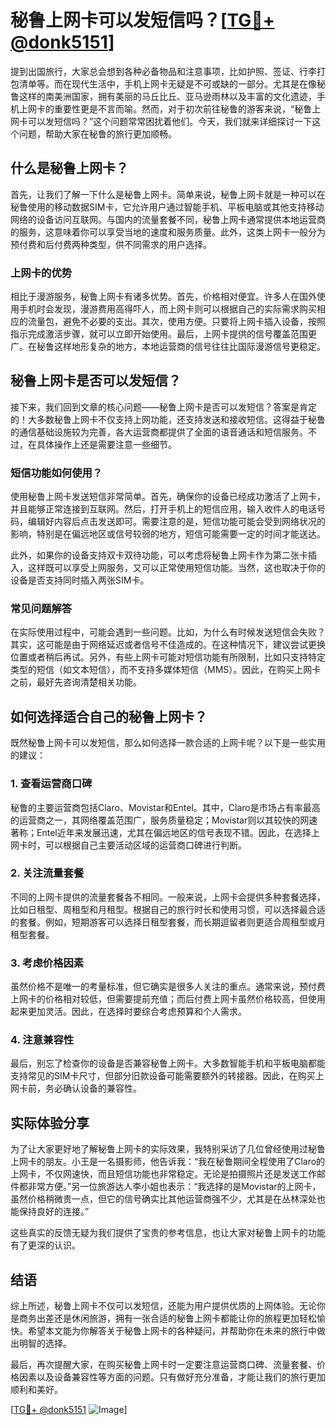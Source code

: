 # 秘鲁上网卡可以发短信吗？[[TG💪+ @donk5151](https://t.me/s/donk5151)]

提到出国旅行，大家总会想到各种必备物品和注意事项，比如护照、签证、行李打包清单等。而在现代生活中，手机上网卡无疑是不可或缺的一部分。尤其是在像秘鲁这样的南美洲国家，拥有美丽的马丘比丘、亚马逊雨林以及丰富的文化遗迹，手机上网卡的重要性更是不言而喻。然而，对于初次前往秘鲁的游客来说，“秘鲁上网卡可以发短信吗？”这个问题常常困扰着他们。今天，我们就来详细探讨一下这个问题，帮助大家在秘鲁的旅行更加顺畅。

## 什么是秘鲁上网卡？

首先，让我们了解一下什么是秘鲁上网卡。简单来说，秘鲁上网卡就是一种可以在秘鲁使用的移动数据SIM卡，它允许用户通过智能手机、平板电脑或其他支持移动网络的设备访问互联网。与国内的流量套餐不同，秘鲁上网卡通常提供本地运营商的服务，这意味着你可以享受当地的速度和服务质量。此外，这类上网卡一般分为预付费和后付费两种类型，供不同需求的用户选择。

### 上网卡的优势

相比于漫游服务，秘鲁上网卡有诸多优势。首先，价格相对便宜。许多人在国外使用手机时会发现，漫游费用高得吓人，而上网卡则可以根据自己的实际需求购买相应的流量包，避免不必要的支出。其次，使用方便。只要将上网卡插入设备，按照指示完成激活步骤，就可以立即开始使用。最后，上网卡提供的信号覆盖范围更广。在秘鲁这样地形复杂的地方，本地运营商的信号往往比国际漫游信号更稳定。

## 秘鲁上网卡是否可以发短信？

接下来，我们回到文章的核心问题——秘鲁上网卡是否可以发短信？答案是肯定的！大多数秘鲁上网卡不仅支持上网功能，还支持发送和接收短信。这得益于秘鲁的通信基础设施较为完善，各大运营商都提供了全面的语音通话和短信服务。不过，在具体操作上还是需要注意一些细节。

### 短信功能如何使用？

使用秘鲁上网卡发送短信非常简单。首先，确保你的设备已经成功激活了上网卡，并且能够正常连接到互联网。然后，打开手机上的短信应用，输入收件人的电话号码，编辑好内容后点击发送即可。需要注意的是，短信功能可能会受到网络状况的影响，特别是在偏远地区或信号较弱的地方，短信可能需要一定的时间才能送达。

此外，如果你的设备支持双卡双待功能，可以考虑将秘鲁上网卡作为第二张卡插入，这样既可以享受上网服务，又可以正常使用短信功能。当然，这也取决于你的设备是否支持同时插入两张SIM卡。

### 常见问题解答

在实际使用过程中，可能会遇到一些问题。比如，为什么有时候发送短信会失败？其实，这可能是由于网络延迟或者信号不佳造成的。在这种情况下，建议尝试更换位置或者稍后再试。另外，有些上网卡可能对短信功能有所限制，比如只支持特定类型的短信（如文本短信），而不支持多媒体短信（MMS）。因此，在购买上网卡之前，最好先咨询清楚相关功能。

## 如何选择适合自己的秘鲁上网卡？

既然秘鲁上网卡可以发短信，那么如何选择一款合适的上网卡呢？以下是一些实用的建议：

### 1. 查看运营商口碑

秘鲁的主要运营商包括Claro、Movistar和Entel。其中，Claro是市场占有率最高的运营商之一，其网络覆盖范围广，服务质量稳定；Movistar则以其较快的网速著称；Entel近年来发展迅速，尤其在偏远地区的信号表现不错。因此，在选择上网卡时，可以根据自己主要活动区域的运营商口碑进行判断。

### 2. 关注流量套餐

不同的上网卡提供的流量套餐各不相同。一般来说，上网卡会提供多种套餐选择，比如日租型、周租型和月租型。根据自己的旅行时长和使用习惯，可以选择最合适的套餐。例如，短期游客可以选择日租型套餐，而长期逗留者则更适合周租型或月租型套餐。

### 3. 考虑价格因素

虽然价格不是唯一的考量标准，但它确实是很多人关注的重点。通常来说，预付费上网卡的价格相对较低，但需要提前充值；而后付费上网卡虽然价格较高，但使用起来更加灵活。因此，在选择时要综合考虑预算和个人需求。

### 4. 注意兼容性

最后，别忘了检查你的设备是否兼容秘鲁上网卡。大多数智能手机和平板电脑都能支持常见的SIM卡尺寸，但部分旧款设备可能需要额外的转接器。因此，在购买上网卡前，务必确认设备的兼容性。

## 实际体验分享

为了让大家更好地了解秘鲁上网卡的实际效果，我特别采访了几位曾经使用过秘鲁上网卡的朋友。小王是一名摄影师，他告诉我：“我在秘鲁期间全程使用了Claro的上网卡，不仅网速快，而且短信功能也非常稳定。无论是拍摄照片还是发送工作邮件都非常方便。”另一位旅游达人李小姐也表示：“我选择的是Movistar的上网卡，虽然价格稍微贵一点，但它的信号确实比其他运营商强不少，尤其是在丛林深处也能保持良好的连接。”

这些真实的反馈无疑为我们提供了宝贵的参考信息，也让大家对秘鲁上网卡的功能有了更深的认识。

## 结语

综上所述，秘鲁上网卡不仅可以发短信，还能为用户提供优质的上网体验。无论你是商务出差还是休闲旅游，拥有一张合适的秘鲁上网卡都能让你的旅程更加轻松愉快。希望本文能为你解答关于秘鲁上网卡的各种疑问，并帮助你在未来的旅行中做出明智的选择。

最后，再次提醒大家，在购买秘鲁上网卡时一定要注意运营商口碑、流量套餐、价格因素以及设备兼容性等方面的问题。只有做好充分准备，才能让我们的旅行更加顺利和美好。

[[TG💪+ @donk5151](https://t.me/s/donk5151) ![Image](https://i.postimg.cc/rwNCRYN7/Snipaste-2025-04-30-17-27-05.png)]